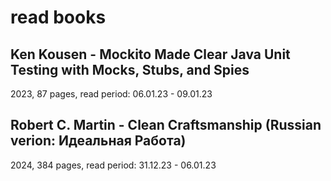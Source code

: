 # read books

## Ken Kousen - Mockito Made Clear Java Unit Testing with Mocks, Stubs, and Spies
2023, 87 pages, read period: 06.01.23 - 09.01.23

## Robert C. Martin - Clean Craftsmanship (Russian verion: Идеальная Работа)
2024, 384 pages, read period: 31.12.23 - 06.01.23
